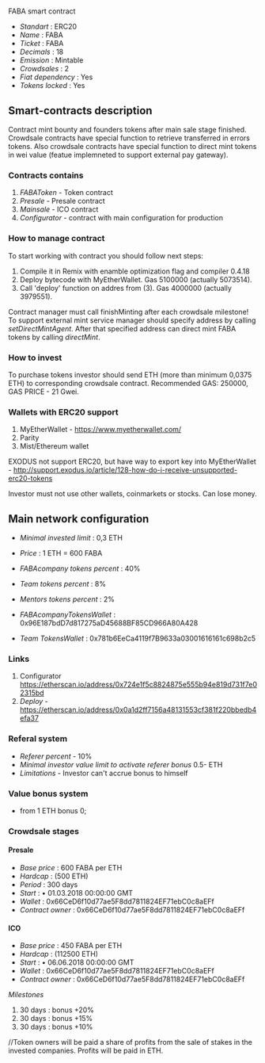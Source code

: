 
# 
  FABA smart contract

* _Standart_        : ERC20
* _Name_            : FABA 
* _Ticket_          : FABA
* _Decimals_        : 18
* _Emission_        : Mintable
* _Crowdsales_      : 2
* _Fiat dependency_ : Yes
* _Tokens locked_   : Yes

## Smart-contracts description

Contract mint bounty and founders tokens after main sale stage finished. 
Crowdsale contracts have special function to retrieve transferred in errors tokens.
Also crowdsale contracts have special function to direct mint tokens in wei value (featue implemneted to support external pay gateway).

### Contracts contains
1. _FABAToken_ - Token contract
2. _Presale_ - Presale contract
3. _Mainsale_ - ICO contract
4. _Configurator_ - contract with main configuration for production

### How to manage contract
To start working with contract you should follow next steps:
1. Compile it in Remix with enamble optimization flag and compiler 0.4.18
2. Deploy bytecode with MyEtherWallet. Gas 5100000 (actually 5073514).
3. Call 'deploy' function on addres from (3). Gas 4000000 (actually 3979551). 

Contract manager must call finishMinting after each crowdsale milestone!
To support external mint service manager should specify address by calling _setDirectMintAgent_. After that specified address can direct mint FABA tokens by calling _directMint_.

### How to invest
To purchase tokens investor should send ETH (more than minimum 0,0375 ETH) to corresponding crowdsale contract.
Recommended GAS: 250000, GAS PRICE - 21 Gwei.

### Wallets with ERC20 support
1. MyEtherWallet - https://www.myetherwallet.com/
2. Parity 
3. Mist/Ethereum wallet

EXODUS not support ERC20, but have way to export key into MyEtherWallet - http://support.exodus.io/article/128-how-do-i-receive-unsupported-erc20-tokens

Investor must not use other wallets, coinmarkets or stocks. Can lose money.

## Main network configuration

* _Minimal invested limit_      : 0,3 ETH
* _Price_                       : 1 ETH = 600 FABA
* _FABAcompany tokens percent_  : 40% 
* _Team tokens percent_         : 8% 
* _Mentors tokens percent_      : 2% 

* _FABAcompanyTokensWallet_     : 0x96E187bdD7d817275aD45688BF85CD966A80A428
* _Team TokensWallet_           : 0x781b6EeCa4119f7B9633a03001616161c698b2c5

### Links
1. Configurator  https://etherscan.io/address/0x724e1f5c8824875e555b94e819d731f7e02315bd
2. _Deploy_ -    https://etherscan.io/address/0x0a1d2ff7156a48131553cf381f220bbedb4efa37

### Referal system
* _Referer percent_ - 10%
* _Minimal investor value limit to activate referer bonus_ 0.5- ETH
* _Limitations_ - Investor сan't accrue bonus to himself


### Value bonus system

* from 1 ETH bonus 0;



### Crowdsale stages

#### Presale
* _Base price_                 : 600 FABA per ETH
* _Hardcap_                    : (500 ETH)
* _Period_                     : 300 days 
* _Start_                      : •	01.03.2018 00:00:00 GMT
* _Wallet_                     : 0x66CeD6f10d77ae5F8dd7811824EF71ebC0c8aEFf
* _Contract owner_             : 0x66CeD6f10d77ae5F8dd7811824EF71ebC0c8aEFf

#### ICO
* _Base price_                 : 450 FABA per ETH
* _Hardcap_                    : (112500 ETH)
* _Start_                      : •	06.06.2018  00:00:00 GMT
* _Wallet_                     : 0x66CeD6f10d77ae5F8dd7811824EF71ebC0c8aEFf
* _Contract owner_             : 0x66CeD6f10d77ae5F8dd7811824EF71ebC0c8aEFf

_Milestones_
1. 30 days                      : bonus +20% 
2. 30 days                      : bonus +15% 
3. 30 days                      : bonus +10% 


//Token owners will be paid a share of profits from the sale of stakes in the invested companies. Profits will be paid in ETH.

